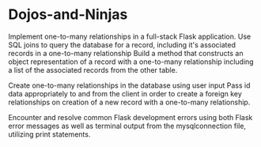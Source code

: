 # Dojos-and-Ninjas

Implement one-to-many relationships in a full-stack Flask application.
  Use SQL joins to query the database for a record, including it's associated records in a one-to-many relationship
  Build a method that constructs an object representation of a record with a one-to-many relationship including a list of the associated records from the other table.
  
Create one-to-many relationships in the database using user input
  Pass id data appropriately to and from the client in order to create a foreign key relationships on creation of a new record with a one-to-many relationship.
  
Encounter and resolve common Flask development errors using both Flask error messages as well as terminal output from the mysqlconnection file, utilizing print statements.
